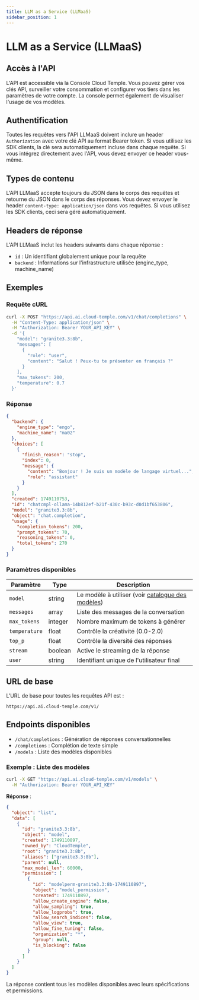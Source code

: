 ```yaml
---
title: LLM as a Service (LLMaaS)
sidebar_position: 1
---
```


# LLM as a Service (LLMaaS)

## Accès à l'API

L'API est accessible via la Console Cloud Temple. Vous pouvez gérer vos clés API, surveiller votre consommation et configurer vos tiers dans les paramètres de votre compte. La console permet également de visualiser l'usage de vos modèles.

## Authentification

Toutes les requêtes vers l'API LLMaaS doivent inclure un header `Authorization` avec votre clé API au format Bearer token. Si vous utilisez les SDK clients, la clé sera automatiquement incluse dans chaque requête. Si vous intégrez directement avec l'API, vous devez envoyer ce header vous-même.

## Types de contenu

L'API LLMaaS accepte toujours du JSON dans le corps des requêtes et retourne du JSON dans le corps des réponses. Vous devez envoyer le header `content-type: application/json` dans vos requêtes. Si vous utilisez les SDK clients, ceci sera géré automatiquement.

## Headers de réponse

L'API LLMaaS inclut les headers suivants dans chaque réponse :

- `id` : Un identifiant globalement unique pour la requête
- `backend` : Informations sur l'infrastructure utilisée (engine_type, machine_name)

## Exemples

### Requête cURL
```bash
curl -X POST "https://api.ai.cloud-temple.com/v1/chat/completions" \
  -H "Content-Type: application/json" \
  -H "Authorization: Bearer YOUR_API_KEY" \
  -d '{
    "model": "granite3.3:8b",
    "messages": [
      {
        "role": "user", 
        "content": "Salut ! Peux-tu te présenter en français ?"
      }
    ],
    "max_tokens": 200,
    "temperature": 0.7
  }'
```

### Réponse
```json
{
  "backend": {
    "engine_type": "engo",
    "machine_name": "ma02"
  },
  "choices": [
    {
      "finish_reason": "stop",
      "index": 0,
      "message": {
        "content": "Bonjour ! Je suis un modèle de langage virtuel...",
        "role": "assistant"
      }
    }
  ],
  "created": 1749110753,
  "id": "chatcmpl-ollama-14b812ef-b21f-430c-b93c-d0d1bf653806",
  "model": "granite3.3:8b",
  "object": "chat.completion",
  "usage": {
    "completion_tokens": 200,
    "prompt_tokens": 70,
    "reasoning_tokens": 0,
    "total_tokens": 270
  }
}
```

### Paramètres disponibles

| Paramètre     | Type    | Description                                                   |
| ------------- | ------- | ------------------------------------------------------------- |
| `model`       | string  | Le modèle à utiliser (voir [catalogue des modèles](./models)) |
| `messages`    | array   | Liste des messages de la conversation                         |
| `max_tokens`  | integer | Nombre maximum de tokens à générer                            |
| `temperature` | float   | Contrôle la créativité (0.0-2.0)                              |
| `top_p`       | float   | Contrôle la diversité des réponses                            |
| `stream`      | boolean | Active le streaming de la réponse                             |
| `user`        | string  | Identifiant unique de l'utilisateur final                     |

## URL de base

L'URL de base pour toutes les requêtes API est :
```
https://api.ai.cloud-temple.com/v1/
```

## Endpoints disponibles

- `/chat/completions` : Génération de réponses conversationnelles
- `/completions` : Complétion de texte simple
- `/models` : Liste des modèles disponibles

### Exemple : Liste des modèles

```bash
curl -X GET "https://api.ai.cloud-temple.com/v1/models" \
  -H "Authorization: Bearer YOUR_API_KEY"
```

**Réponse** :
```json
{
  "object": "list",
  "data": [
    {
      "id": "granite3.3:8b",
      "object": "model",
      "created": 1749110897,
      "owned_by": "CloudTemple",
      "root": "granite3.3:8b",
      "aliases": ["granite3.3:8b"],
      "parent": null,
      "max_model_len": 60000,
      "permission": [
        {
          "id": "modelperm-granite3.3:8b-1749110897",
          "object": "model_permission",
          "created": 1749110897,
          "allow_create_engine": false,
          "allow_sampling": true,
          "allow_logprobs": true,
          "allow_search_indices": false,
          "allow_view": true,
          "allow_fine_tuning": false,
          "organization": "*",
          "group": null,
          "is_blocking": false
        }
      ]
    }
  ]
}
```

La réponse contient tous les modèles disponibles avec leurs spécifications et permissions.
